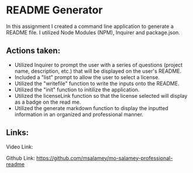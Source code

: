 <h1> README Generator </h1>

In this assignment I created a command line application to generate a README file. I utilized Node Modules (NPM), Inquirer and package.json. 

## Actions taken:
* Utilized Inquirer to prompt the user with a series of questions (project name, description, etc.) that will be displayed on the user's README. 
* Included a "list" prompt to allow the user to select a license. 
* Utilized the "writefile" function to write the inputs onto the README. 
* Utilized the "init" function to initilize the application. 
* Utilized the licenseLink function so that the license selected will display as a badge on the read me. 
* Utilized the generate markdown function to display the inputted information in an organized and professional manner. 
 
## Links: 

Video Link: 

Github Link: https://github.com/msalamey/mo-salamey-professional-readme

